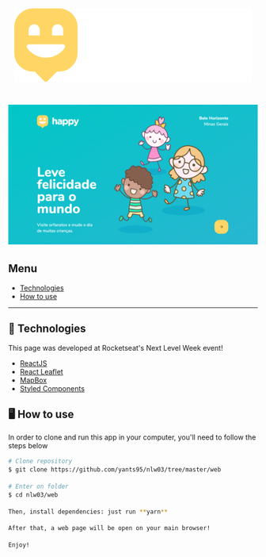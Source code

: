 <h1 align="center">
    <img src="./web/src/images/logo.svg" />
</h1>

<h1 align="center">
    <img src="./web/src/images/merchan.png" />
</h1>

## Menu
- [Technologies](#-tecnhnologies)
- [How to use](#-how-to-use)

---

## 🚀 Technologies

This page was developed at Rocketseat's Next Level Week event!

- [ReactJS]()
- [React Leaflet]()
- [MapBox]()
- [Styled Components]()

## 🖥 How to use

In order to clone and run this app in your computer, you'll need to follow the steps below

```bash
# Clone repository
$ git clone https://github.com/yants95/nlw03/tree/master/web

# Enter on folder
$ cd nlw03/web

Then, install dependencies: just run **yarn**

After that, a web page will be open on your main browser!

Enjoy!
